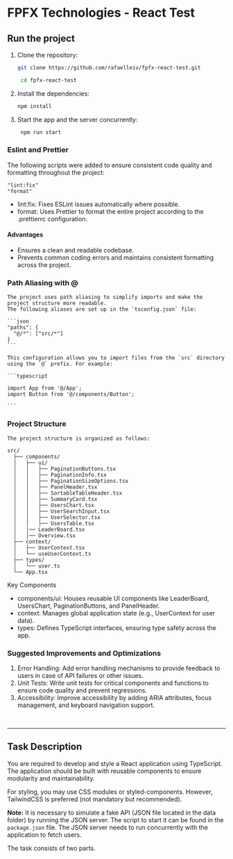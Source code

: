# FPFX Technologies - React Test

## Run the project

1. Clone the repository:

   ```bash
   git clone https://github.com/rafaelleiv/fpfx-react-test.git

    cd fpfx-react-test
   ```

2. Install the dependencies:

   ```bash
   npm install
   ```

3. Start the app and the server concurrently:

   ```bash
    npm run start
   ```
### Eslint and Prettier

The following scripts were added to ensure consistent code quality and formatting throughout the project:

```
"lint:fix"
"format" 
```
- lint:fix: Fixes ESLint issues automatically where possible.
- format: Uses Prettier to format the entire project according to the .prettierrc configuration.

 ####  Advantages
 - Ensures a clean and readable codebase.
 - Prevents common coding errors and maintains consistent formatting across the project.

### Path Aliasing with @
   
    The project uses path aliasing to simplify imports and make the project structure more readable.
    The following aliases are set up in the `tsconfig.json` file:
    
    ```json
    "paths": {
      "@/*": ["src/*"]
    }
    ```

    This configuration allows you to import files from the `src` directory using the `@` prefix. For example:
    
    ```typescript 
   
    import App from '@/App';
    import Button from '@/components/Button';

    ```
### Project Structure
   
    The project structure is organized as follows:
    
    src/
      ├── components/
      │   ├── ui/
      │   │   ├── PaginationButtons.tsx
      │   │   ├── PaginationInfo.tsx
      │   │   ├── PaginationSizeOptions.tsx
      │   │   ├── PanelHeader.tsx
      │   │   ├── SortableTableHeader.tsx
      │   │   ├── SummaryCard.tsx
      │   │   ├── UsersChart.tsx
      │   │   ├── UserSearchInput.tsx
      │   │   ├── UserSelector.tsx
      │   │   ├── UsersTable.tsx
      │   |── LeaderBoard.tsx
      │   │── Overview.tsx
      ├── context/
      │   ├── UserContext.tsx
      │   └── useUserContext.ts
      ├── types/
      │   └── user.ts
      └── App.tsx

Key Components
 - components/ui: Houses reusable UI components like LeaderBoard, UsersChart, PaginationButtons, and PanelHeader.
 - context: Manages global application state (e.g., UserContext for user data).
 - types: Defines TypeScript interfaces, ensuring type safety across the app.

### Suggested Improvements and Optimizations

1. Error Handling: Add error handling mechanisms to provide feedback to users in case of API failures or other issues.
2. Unit Tests: Write unit tests for critical components and functions to ensure code quality and prevent regressions.
3. Accessibility: Improve accessibility by adding ARIA attributes, focus management, and keyboard navigation support.

<br>

---

## Task Description

You are required to develop and style a React application using TypeScript. The application should be built with reusable components to ensure modularity and maintainability.

For styling, you may use CSS modules or styled-components. However, TailwindCSS is preferred (not mandatory but recommended).

**Note:** It is necessary to simulate a fake API (JSON file located in the data folder) by running the JSON server. The script to start it can be found in the `package.json` file. The JSON server needs to run concurrently with the application to fetch users.

The task consists of two parts.

